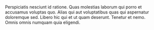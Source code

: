 Perspiciatis nesciunt id ratione. Quas molestias laborum qui porro et accusamus voluptas quo. Alias qui aut voluptatibus quas qui aspernatur doloremque sed. Libero hic qui et ut quam deserunt. Tenetur et nemo. Omnis omnis numquam quia eligendi.